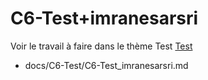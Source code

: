 
# C6-Test+imranesarsri
 

Voir le travail à faire dans le thème Test
[Test](https://github.com/solicoders/evaluation/issues/10)


- docs/C6-Test/C6-Test_imranesarsri.md 
 

